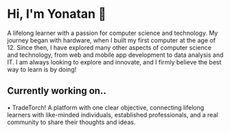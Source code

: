 # Hi, I'm Yonatan 👋
A lifelong learner with a passion for computer science and technology. My journey began with hardware, when I built my first computer at the age of 12. Since then, I have explored many other aspects of computer science and technology, from web and mobile app development to data analysis and IT. I am always looking to explore and innovate, and I firmly believe the best way to learn is by doing!

## Currently working on..
• TradeTorch! A platform with one clear objective, connecting lifelong learners with like-minded individuals, established professionals, and a real community to share their thoughts and ideas.
<!--
**YonatanTussa/YonatanTussa** is a ✨ _special_ ✨ repository because its `README.md` (this file) appears on your GitHub profile.

Here are some ideas to get you started:

- 🔭 I’m currently working on ...
- 🌱 I’m currently learning ...
- 👯 I’m looking to collaborate on ...
- 🤔 I’m looking for help with ...
- 💬 Ask me about ...
- 📫 How to reach me: ...
- 😄 Pronouns: ...
- ⚡ Fun fact: ...
-->
